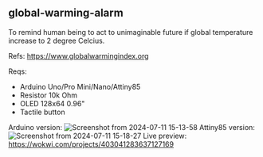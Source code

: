 ## global-warming-alarm
To remind human being to act to unimaginable future if global temperature increase to 2 degree Celcius.

Refs: https://www.globalwarmingindex.org

Reqs:
- Arduino Uno/Pro Mini/Nano/Attiny85
- Resistor 10k Ohm
- OLED 128x64 0.96"
- Tactile button

Arduino version:
![Screenshot from 2024-07-11 15-13-58](https://github.com/redbtn/global-warming-index/assets/5095416/3d361560-08cf-479e-9c45-6f2cf06d3ad5)
Attiny85 version:
![Screenshot from 2024-07-11 15-18-27](https://github.com/redbtn/global-warming-index/assets/5095416/5f10a289-e0e4-4cb9-b01d-6d8e81367beb)
Live preview: https://wokwi.com/projects/403041283637127169
